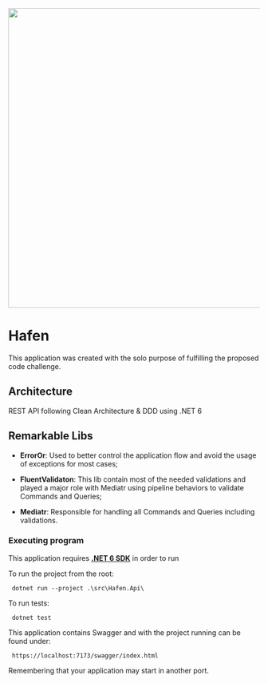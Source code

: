 
<img src="https://i.ibb.co/L8gLNCB/pixlr-image-generator-54319689-06fc-4256-aa87-90ecce08087b.png" width="600" />

# Hafen

This application was created with the solo purpose of fulfilling the proposed code challenge.

## Architecture

REST API following Clean Architecture & DDD using .NET 6

## Remarkable Libs

 - **ErrorOr**: Used to better control the application flow and avoid the usage of exceptions for most cases;

- **FluentValidaton**: This lib contain most of the needed validations and played a major role with Mediatr using pipeline behaviors to validate Commands and Queries;

- **Mediatr**: Responsible for handling all Commands and Queries including validations.

### Executing program

This application requires [**.NET 6 SDK**](https://dotnet.microsoft.com/en-us/download/dotnet/6.0) in order to run

To run the project from the root:
```
 dotnet run --project .\src\Hafen.Api\
```
To run tests:
```
 dotnet test
```
This application contains Swagger and with the project running can be found under:
```
 https://localhost:7173/swagger/index.html
```
Remembering that your application may start in another port.
